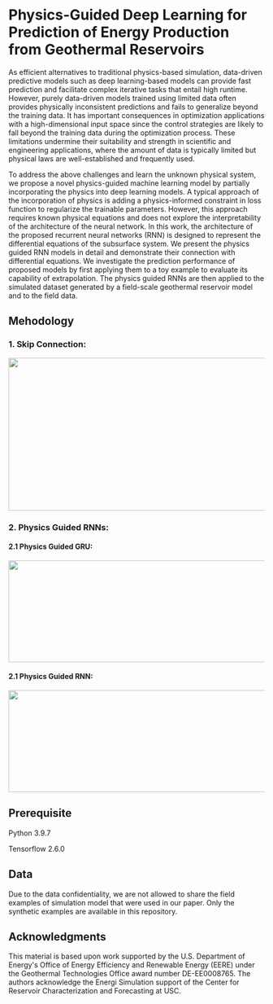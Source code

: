 # Physics-Guided Deep Learning for Prediction of Energy Production from Geothermal Reservoirs
As efficient alternatives to traditional physics-based simulation, data-driven predictive models such as deep learning-based models can provide fast prediction and facilitate complex iterative tasks that entail high runtime. However, purely data-driven models trained using limited data often provides physically inconsistent predictions and fails to generalize beyond the training data. It has important consequences in optimization applications with a high-dimensional input space since the control strategies are likely to fall beyond the training data during the optimization process. These limitations undermine their suitability and strength in scientific and engineering applications, where the amount of data is typically limited but physical laws are well-established and frequently used. 

To address the above challenges and learn the unknown physical system, we propose a novel physics-guided machine learning model by partially incorporating the physics into deep learning models. A typical approach of the incorporation of physics is adding a physics-informed constraint in loss function to regularize the trainable parameters. However, this approach requires known physical equations and does not explore the interpretability of the architecture of the neural network. In this work, the architecture of the proposed recurrent neural networks (RNN) is designed to represent the differential equations of the subsurface system. We present the physics guided RNN models in detail and demonstrate their connection with differential equations. We investigate the prediction performance of proposed models by first applying them to a toy example to evaluate its capability of extrapolation. The physics guided RNNs are then applied to the simulated dataset generated by a field-scale geothermal reservoir model and to the field data. 



## Mehodology

### 1. Skip Connection:
<p align="center">
<img src="https://github.com/ZhenQin-USC/Physics-Guided_RNN/blob/main/Image/Method3b_SkipConnection.png" width="825" height="300">
</p>

### 2. Physics Guided RNNs:

#### 2.1 Physics Guided GRU:
<p align="center">
<img src="https://github.com/ZhenQin-USC/Physics-Guided_RNN/blob/main/Image/Method3c_PhyGRU.png" width="825" height="200">
</p>

#### 2.1 Physics Guided RNN:
<p align="center">
<img src="https://github.com/ZhenQin-USC/Physics-Guided_RNN/blob/main/Image/Method3c_PhyRNN.png" width="825" height="200">
</p>



## Prerequisite
Python 3.9.7

Tensorflow 2.6.0



## Data
Due to the data confidentiality, we are not allowed to share the field examples of simulation model that were used in our paper. Only the synthetic examples are available in this repository.



## Acknowledgments
This material is based upon work supported by the U.S. Department of Energy's Office of Energy Efficiency and Renewable Energy (EERE) under the Geothermal Technologies Office award number DE-EE0008765. The authors acknowledge the Energi Simulation support of the Center for Reservoir Characterization and Forecasting at USC.





